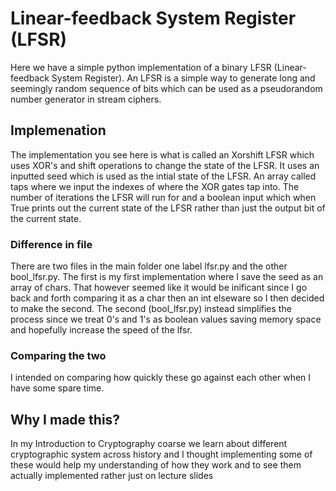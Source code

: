 # Linear-feedback System Register (LFSR)
Here we have a simple python implementation of a binary LFSR (Linear-feedback System Register). An LFSR is a simple way to generate long and seemingly random sequence of bits which can be used as a pseudorandom number generator in stream ciphers.  
  
## Implemenation  
The implementation you see here is what is called an Xorshift LFSR which uses XOR's and shift operations to change the state of the LFSR. It uses an inputted seed which is used as the intial state of the LFSR. An array called taps where we input the indexes of where the XOR gates tap into. The number of iterations the LFSR will run for and a boolean input which when True prints out the current state of the LFSR rather than just the output bit of the current state.

### Difference in file
There are two files in the main folder one label lfsr.py and the other bool_lfsr.py. The first is my first implementation where I save the seed as an array of chars. That however seemed like it would be inificant since I go back and forth comparing it as a char then an int elseware so I then decided to make the second. The second (bool_lfsr.py) instead simplifies the process since we treat 0's and 1's as boolean values saving memory space and hopefully increase the speed of the lfsr.

### Comparing the two
I intended on comparing how quickly these go against each other when I have some spare time.

## Why I made this?  
In my Introduction to Cryptography coarse we learn about different cryptographic system across history and I thought implementing some of these would help my understanding of how they work and to see them actually implemented rather just on lecture slides

